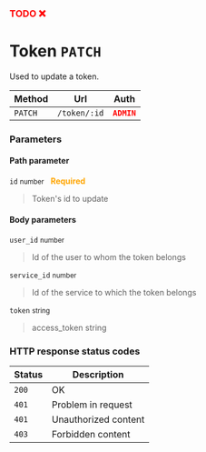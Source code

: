 <h3><span style="color:red"><b>TODO ❌</b></span></h3>

# Token ```PATCH```

Used to update a token.

| Method   | Url           | Auth          |
| -------- | ---------------| ---------------------|
| `PATCH`   | `/token/:id` | <span style="color:red">**`ADMIN`**</span>   |

### Parameters

#### Path parameter

```id``` <small>number</small>&nbsp;&nbsp;&nbsp;<span style="color: orange">**Required**</span>

> Token's id to update

#### Body parameters

```user_id``` <small>number</small>

> Id of the user to whom the token belongs

```service_id``` <small>number</small>

> Id of the service to which the token belongs

```token``` <small>string</small>

> access_token string

### HTTP response status codes

| Status   | Description           |
|----------|-----------------------|
|```200``` | OK                    |
|```401``` | Problem in request    |
|```401``` | Unauthorized content  |
|```403``` | Forbidden content  |